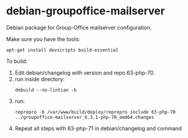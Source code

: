 # debian-groupoffice-mailserver
Debian package for Group-Office mailserver configuration.

Make sure you have the tools:

```
apt-get install devscripts build-essential
```

To build:
1. Edit debian/changelog with version and repo 63-php-70.
2. run inside directory:
   ```
   debuild --no-lintian -b
   ```
3. run:
   ```
   reprepro -b /var/www/build/deploy/reprepro include 63-php-70 ../groupoffice-mailserver_6.3.1-php-70_amd64.changes
   ```
4. Repeat all steps with 63-php-71 in debian/changelog and command
